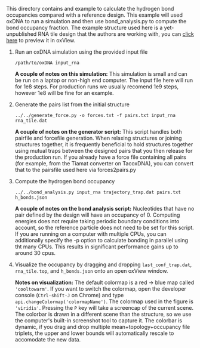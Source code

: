 This directory contains and example to calculate the hydrogen bond occupancies compared with a reference design.  This example will used oxDNA to run a simulation and then use bond_analysis.py to compute the bond occupancy fraction.  The example structure used here is a yet-unpublished RNA tile design that the authors are working with, you can [click here](https://sulcgroup.github.io/oxdna-viewer/?configuration=https%3A%2F%2Fraw.githubusercontent.com%2Fsulcgroup%2Foxdna_analysis_tools%2Fmaster%2Fpaper_examples%2Fh_bonds%2Frna_tile.dat&topology=https%3A%2F%2Fraw.githubusercontent.com%2Fsulcgroup%2Foxdna_analysis_tools%2Fmaster%2Fpaper_examples%2Fh_bonds%2Frna_tile.top) to preview it in oxView.

1. Run an oxDNA simulation using the provided input file
   ```
   /path/to/oxDNA input_rna
   ```
   **A couple of notes on this simulation:**
   This simulation is small and can be run on a laptop or non-high end computer.
   The input file here will run for 1e8 steps.  For production runs we usually recomend 1e9 steps, however 1e8 will be fine for an example.

2. Generate the pairs list from the initial structure
   ```
   ../../generate_force.py -o forces.txt -f pairs.txt input_rna rna_tile.dat
   ```
   **A couple of notes on the generator script:**
   This script handles both pairfile and forcefile generation.  When relaxing structures or joining structures together, it is frequently beneficial to hold structures together using mutual traps between the designed pairs that you then release for the production run.
   If you already have a force file containing all pairs (for example, from the Tiamat converter on TacoxDNA), you can convert that to the pairsfile used here via forces2pairs.py

3. Compute the hydrogen bond occupancy
   ```
   ../../bond_analysis.py input_rna trajectory_trap.dat pairs.txt h_bonds.json
   ```
   **A couple of notes on the bond analysis script:**
   Nucleotides that have no pair defined by the design will have an occupancy of 0.
   Computing energies does not require taking periodic boundary conditions into account, so the reference particle does not need to be set for this script.
   If you are running on a computer with multiple CPUs, you can additionally specify the -p <number> option to calculate bonding in parallel using tht many CPUs.  This results in significant performance gains up to around 30 cpus.

3. Visualize the occupancy by dragging and dropping `last_conf_trap.dat`, `rna_tile.top`, and `h_bonds.json` onto an open oxView window.

   **Notes on visualization:**
   The default colormap is a red -> blue map called `'cooltowarm'`.  If you want to switch the colormap, open the developer console (`Ctrl-shift-J` on Chrome) and type `api.changeColormap('colormapName')`.  The colormap used in the figure is `'viridis'`.
   Pressing the `P` key will take a screencap of the current scene.  The colorbar is drawn in a different scene than the structure, so we use the computer's built-in screenshot tool to capture it.
   The colorbar is dynamic, if you drag and drop multiple mean+topology+occupancy file triplets, the upper and lower bounds will automatically rescale to accomodate the new data.
